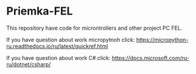 # Priemka-FEL
This repository have code for microntrollers and other project PC FEL.


If you have question about work micropytnoh click: https://micropython-ru.readthedocs.io/ru/latest/quickref.html

If you have question about work C# click: https://docs.microsoft.com/ru-ru/dotnet/csharp/

